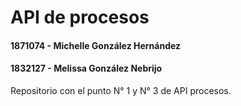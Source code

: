 # API de procesos 

#### 1871074 - Michelle González Hernández
#### 1832127 - Melissa González Nebrijo 

Repositorio con el punto N° 1 y N° 3 de API procesos. 